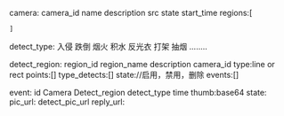 camera:
    camera_id
    name
    description
    src
    state
    start_time
    regions:[
        
    ]

detect_type:
    入侵
    跌倒
    烟火
    积水
    反光衣
    打架
    抽烟
    ........


detect_region:
    region_id
    region_name
    description
    camera_id
    type:line or rect
    points:[]
    type_detects:[]
    state://启用，禁用，删除
    events:[]

event:
    id
    Camera
    Detect_region
    detect_type
    time
    thumb:base64
    state:
    pic_url:
    detect_pic_url
    reply_url:






